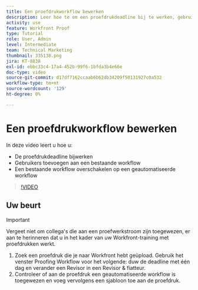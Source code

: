 ```yaml
---
title: Een proefdrukworkflow bewerken
description: Leer hoe te om een proefdrukdeadline bij te werken, gebruikers aan een bestaand werkschema toe te voegen, en een bestaand werkschema aan een geautomatiseerde werkschema in  [!DNL &#x200B; Workfront] te schakelen.
activity: use
feature: Workfront Proof
type: Tutorial
role: User, Admin
level: Intermediate
team: Technical Marketing
thumbnail: 335138.png
jira: KT-8838
exl-id: ebbc33c4-17a4-452b-99f6-1bfda3b4e66e
doc-type: video
source-git-commit: d17df7162ccaab6b62db34209f50131927c0a532
workflow-type: tm+mt
source-wordcount: '129'
ht-degree: 0%

---
```


# Een proefdrukworkflow bewerken

In deze video leert u hoe u:

* De proefdrukdeadline bijwerken
* Gebruikers toevoegen aan een bestaande workflow
* Een bestaande workflow overschakelen op een geautomatiseerde workflow

>[!VIDEO](https://video.tv.adobe.com/v/335138/?quality=12&learn=on&enablevpops)

## Uw beurt

>[!IMPORTANT]
>
>Vergeet niet om collega&#39;s die aan een proefwerkstroom zijn toegewezen, er aan te herinneren dat u in het kader van uw Workfront-training met proefdrukken werkt.

1. Zoek een proefdruk die je naar Workfront hebt geüpload. Gebruik het venster Proofing Workflow voor het volgende: duw de deadline met één dag en verander een Revisor in een Revisor &amp; fiatteur.
1. Controleer of aan de proefdruk een geautomatiseerde workflow is toegewezen en voeg vervolgens een sjabloon toe aan de proefdruk.



<!--
## Learn more
* Add stages and users to an automated workflow on a proof
* Convert a basic workflow to an automated workflow on a proof
* Create or edit an automated workflow for an existing proof
* Edit proof stages and reviewers
-->
